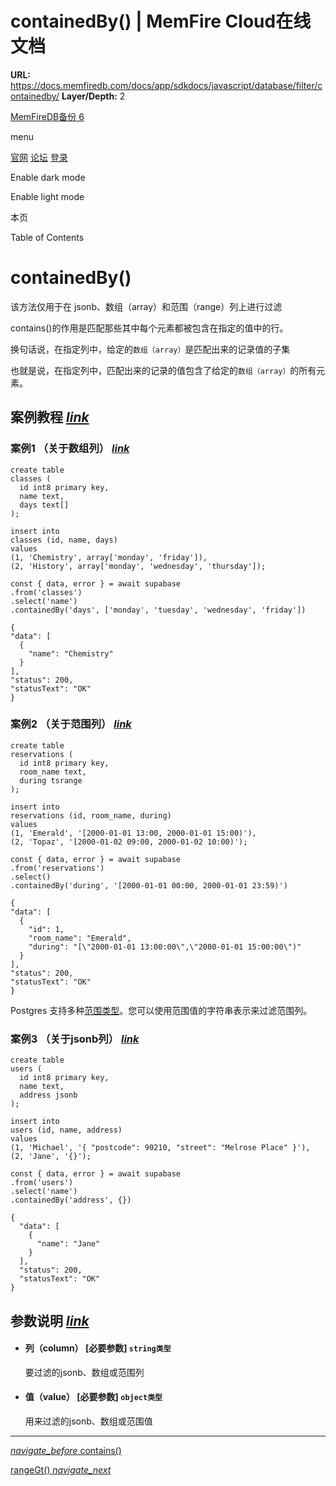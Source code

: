 # containedBy() | MemFire Cloud在线文档

**URL:** https://docs.memfiredb.com/docs/app/sdkdocs/javascript/database/filter/containedby/
**Layer/Depth:** 2

[MemFireDB备份 6](/)

menu

[官网](https://memfiredb.com/)
[论坛](https://community.memfiredb.com/)
[登录](https://cloud.memfiredb.com/auth/login)

Enable dark mode

Enable light mode

本页

Table of Contents

# containedBy()

该方法仅用于在 jsonb、数组（array）和范围（range）列上进行过滤

contains()的作用是匹配那些其中每个元素都被包含在指定的值中的行。

换句话说，在指定列中，给定的`数组（array）`是匹配出来的记录值的子集

也就是说，在指定列中，匹配出来的记录的值包含了给定的`数组（array）`的所有元素。

## 案例教程 [*link*](#%e6%a1%88%e4%be%8b%e6%95%99%e7%a8%8b)

### 案例1 （关于数组列） [*link*](#%e6%a1%88%e4%be%8b1-%e5%85%b3%e4%ba%8e%e6%95%b0%e7%bb%84%e5%88%97)

```
create table
classes (
  id int8 primary key,
  name text,
  days text[]
);

insert into
classes (id, name, days)
values
(1, 'Chemistry', array['monday', 'friday']),
(2, 'History', array['monday', 'wednesday', 'thursday']);
```

```
const { data, error } = await supabase
.from('classes')
.select('name')
.containedBy('days', ['monday', 'tuesday', 'wednesday', 'friday'])
```

```
{
"data": [
  {
    "name": "Chemistry"
  }
],
"status": 200,
"statusText": "OK"
}
```

### 案例2 （关于范围列） [*link*](#%e6%a1%88%e4%be%8b2-%e5%85%b3%e4%ba%8e%e8%8c%83%e5%9b%b4%e5%88%97)

```
create table
reservations (
  id int8 primary key,
  room_name text,
  during tsrange
);

insert into
reservations (id, room_name, during)
values
(1, 'Emerald', '[2000-01-01 13:00, 2000-01-01 15:00)'),
(2, 'Topaz', '[2000-01-02 09:00, 2000-01-02 10:00)');
```

```
const { data, error } = await supabase
.from('reservations')
.select()
.containedBy('during', '[2000-01-01 00:00, 2000-01-01 23:59)')
```

```
{
"data": [
  {
    "id": 1,
    "room_name": "Emerald",
    "during": "[\"2000-01-01 13:00:00\",\"2000-01-01 15:00:00\")"
  }
],
"status": 200,
"statusText": "OK"
}
```

Postgres 支持多种[范围类型](https://www.postgresql.org/docs/current/rangetypes.html)。您可以使用范围值的字符串表示来过滤范围列。

### 案例3 （关于jsonb列） [*link*](#%e6%a1%88%e4%be%8b3-%e5%85%b3%e4%ba%8ejsonb%e5%88%97)

```
create table
users (
  id int8 primary key,
  name text,
  address jsonb
);

insert into
users (id, name, address)
values
(1, 'Michael', '{ "postcode": 90210, "street": "Melrose Place" }'),
(2, 'Jane', '{}');
```

```
const { data, error } = await supabase
.from('users')
.select('name')
.containedBy('address', {})
```

```
{
  "data": [
    {
      "name": "Jane"
    }
  ],
  "status": 200,
  "statusText": "OK"
}
```

## 参数说明 [*link*](#%e5%8f%82%e6%95%b0%e8%af%b4%e6%98%8e)

* #### 列（column） [必要参数] `string类型`

  要过滤的jsonb、数组或范围列
* #### 值（value） [必要参数] `object类型`

  用来过滤的jsonb、数组或范围值

---

[*navigate\_before* contains()](/docs/app/sdkdocs/javascript/database/filter/contains/)

[rangeGt() *navigate\_next*](/docs/app/sdkdocs/javascript/database/filter/rangegt/)
